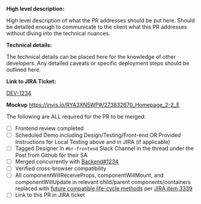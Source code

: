 **High level description:**

High level description of what the PR addresses should be put here. Should be detailed enough to communicate to the client what this PR addresses without diving into the technical nuances.

**Technical details:**

The technical details can be placed here for the knowledge of other developers. Any detailed caveats or specific deployment steps should be outlined here.

**Link to JIRA Ticket:**

[DEV-1234](https://federal-spending-transparency.atlassian.net/browse/DEV-1234)

**Mockup**
https://invis.io/RYA3XN5WP#/273832670_Homepage_2-2_E

The following are ALL required for the PR to be merged:
- [ ] Frontend review completed
- [ ] Scheduled Demo including Design/Testing/Front-end OR Provided Instructions for Local Testing above and in JIRA (if applicable)
- [ ] Tagged Designer in `#br-frontend` Slack Channel in the thread under the Post from Github for their SA
- [ ] Merged concurrently with [Backend#1234](https://github.com/fedspendingtransparency/data-act-broker-backend/pull/1234)
- [ ] Verified cross-browser compatibility
- [ ] All componentWillReceiveProps, componentWillMount, and componentWillUpdate in relevant child/parent components/containers replaced with [future compatible life-cycle methods](https://reactjs.org/blog/2018/03/27/update-on-async-rendering.html) per [JIRA item 3339](https://federal-spending-transparency.atlassian.net/browse/DEV-3339)
- [ ] Link to this PR in JIRA ticket